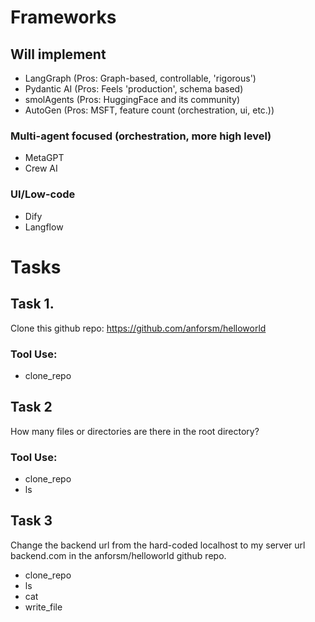 # Frameworks

## Will implement
* LangGraph (Pros: Graph-based, controllable, 'rigorous')
* Pydantic AI (Pros: Feels 'production', schema based)
* smolAgents (Pros: HuggingFace and its community)
* AutoGen (Pros: MSFT, feature count (orchestration, ui, etc.))

### Multi-agent focused (orchestration, more high level)
* MetaGPT
* Crew AI

### UI/Low-code
* Dify
* Langflow


# Tasks

## Task 1.
Clone this github repo: https://github.com/anforsm/helloworld

### Tool Use:
* clone_repo

## Task 2
How many files or directories are there in the root directory?

### Tool Use:
* clone_repo
* ls

## Task 3
Change the backend url from the hard-coded localhost to my server url backend.com in the anforsm/helloworld github repo.
* clone_repo
* ls
* cat
* write_file
